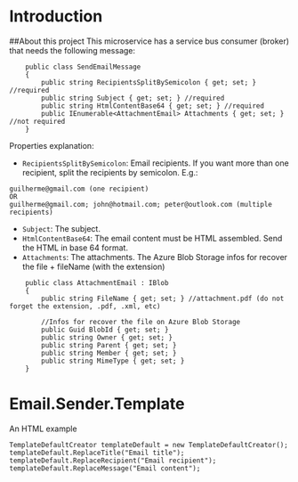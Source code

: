 # Introduction 

##About this project
This microservice has a service bus consumer (broker) that needs the following message:

```
    public class SendEmailMessage
    {
        public string RecipientsSplitBySemicolon { get; set; } //required
        public string Subject { get; set; } //required
        public string HtmlContentBase64 { get; set; } //required
        public IEnumerable<AttachmentEmail> Attachments { get; set; } //not required
    }
```
Properties explanation:

- `RecipientsSplitBySemicolon`: Email recipients. If you want more than one recipient, split the recipients by semicolon. E.g.:
```
guilherme@gmail.com (one recipient)
OR
guilherme@gmail.com; john@hotmail.com; peter@outlook.com (multiple recipients)

```
- `Subject`: The subject.
- `HtmlContentBase64`: The email content must be HTML assembled. Send the HTML in base 64 format.
- `Attachments`: The attachments. The Azure Blob Storage infos for recover the file + fileName (with the extension)
```
    public class AttachmentEmail : IBlob
    {
        public string FileName { get; set; } //attachment.pdf (do not forget the extension, .pdf, .xml, etc)

        //Infos for recover the file on Azure Blob Storage
        public Guid BlobId { get; set; } 
        public string Owner { get; set; }
        public string Parent { get; set; }
        public string Member { get; set; }
        public string MimeType { get; set; }
    }
```
# Email.Sender.Template
An HTML example

```
TemplateDefaultCreator templateDefault = new TemplateDefaultCreator();
templateDefault.ReplaceTitle("Email title");
templateDefault.ReplaceRecipient("Email recipient");
templateDefault.ReplaceMessage("Email content");
```